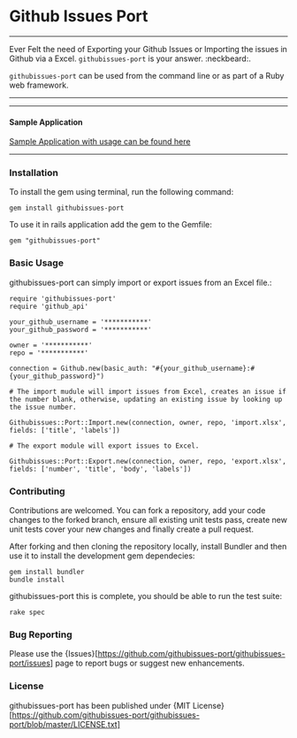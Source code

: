 # Github Issues Port 
___
Ever Felt the need of Exporting your Github Issues or Importing the issues in Github via a Excel.  `githubissues-port` is your answer. :neckbeard:.

`githubissues-port` can be used from the command line or as part of a Ruby web framework.

***
___
#### Sample Application

[Sample Application with usage can be found here](http://mysterious-springs-2093.herokuapp.com/)
***
### Installation

To install the gem using terminal, run the following command:

    gem install githubissues-port

To use it in rails application add the gem to the Gemfile:

    gem "githubissues-port"    

### Basic Usage

githubissues-port can simply import or export issues from an Excel file.:

    require 'githubissues-port'
    require 'github_api'
    
    your_github_username = '***********'
    your_github_password = '***********'

    owner = '***********'
    repo = '***********'
    
    connection = Github.new(basic_auth: "#{your_github_username}:#{your_github_password}")
    
    # The import mudule will import issues from Excel, creates an issue if the number blank, otherwise, updating an existing issue by looking up the issue number.

    Githubissues::Port::Import.new(connection, owner, repo, 'import.xlsx', fields: ['title', 'labels'])
    
    # The export module will export issues to Excel.

    Githubissues::Port::Export.new(connection, owner, repo, 'export.xlsx', fields: ['number', 'title', 'body', 'labels'])

### Contributing

Contributions are welcomed. You can fork a repository, add your code changes to the forked branch, ensure all existing unit tests pass, create new unit tests cover your new changes and finally create a pull request.

After forking and then cloning the repository locally, install Bundler and then use it
to install the development gem dependecies:

    gem install bundler
    bundle install

githubissues-port this is complete, you should be able to run the test suite:

    rake spec


### Bug Reporting

Please use the {Issues}[https://github.com/githubissues-port/githubissues-port/issues] page to report bugs or suggest new enhancements.


### License

githubissues-port has been published under {MIT License}[https://github.com/githubissues-port/githubissues-port/blob/master/LICENSE.txt]
